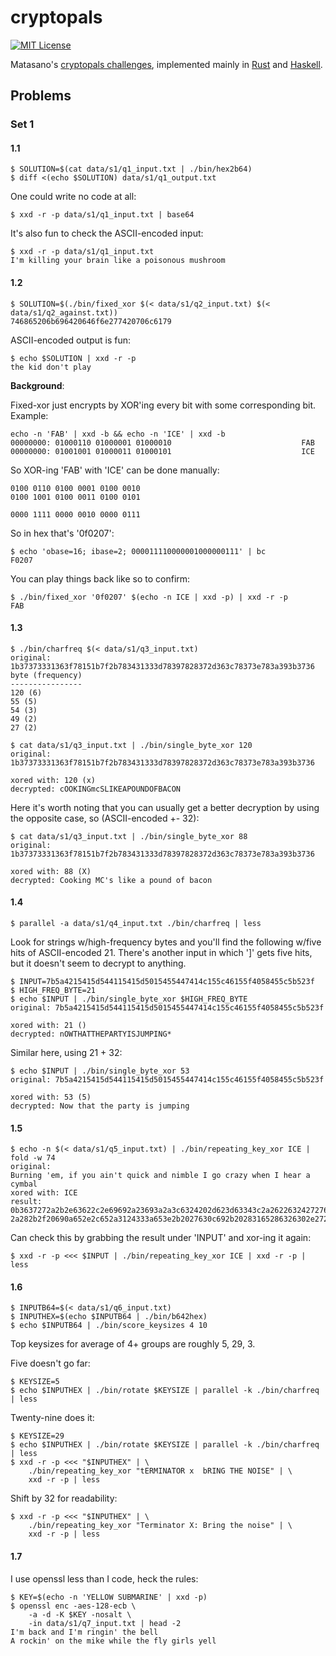 # cryptopals

[![MIT License](https://img.shields.io/badge/license-MIT-blue.svg)](https://github.com/jtobin/cryptopals/blob/master/LICENSE)

Matasano's [cryptopals challenges](http://cryptopals.com/), implemented mainly
in [Rust](https://www.rust-lang.org) and [Haskell](https://haskell-lang.org/).

## Problems

### Set 1

#### 1.1

    $ SOLUTION=$(cat data/s1/q1_input.txt | ./bin/hex2b64)
    $ diff <(echo $SOLUTION) data/s1/q1_output.txt

One could write no code at all:

    $ xxd -r -p data/s1/q1_input.txt | base64

It's also fun to check the ASCII-encoded input:

    $ xxd -r -p data/s1/q1_input.txt
    I'm killing your brain like a poisonous mushroom

#### 1.2

    $ SOLUTION=$(./bin/fixed_xor $(< data/s1/q2_input.txt) $(< data/s1/q2_against.txt))
    746865206b696420646f6e277420706c6179

ASCII-encoded output is fun:

    $ echo $SOLUTION | xxd -r -p
    the kid don't play

**Background**:

Fixed-xor just encrypts by XOR'ing every bit with some corresponding bit.
Example:

    echo -n 'FAB' | xxd -b && echo -n 'ICE' | xxd -b
    00000000: 01000110 01000001 01000010                             FAB
    00000000: 01001001 01000011 01000101                             ICE

So XOR-ing 'FAB' with 'ICE' can be done manually:

    0100 0110 0100 0001 0100 0010
    0100 1001 0100 0011 0100 0101

    0000 1111 0000 0010 0000 0111

So in hex that's '0f0207':

    $ echo 'obase=16; ibase=2; 000011110000001000000111' | bc
    F0207

You can play things back like so to confirm:

    $ ./bin/fixed_xor '0f0207' $(echo -n ICE | xxd -p) | xxd -r -p
    FAB

#### 1.3

    $ ./bin/charfreq $(< data/s1/q3_input.txt)
    original: 1b37373331363f78151b7f2b783431333d78397828372d363c78373e783a393b3736
    byte (frequency)
    ----------------
    120 (6)
    55 (5)
    54 (3)
    49 (2)
    27 (2)

    $ cat data/s1/q3_input.txt | ./bin/single_byte_xor 120
    original: 1b37373331363f78151b7f2b783431333d78397828372d363c78373e783a393b3736

    xored with: 120 (x)
    decrypted: cOOKINGmcSLIKEAPOUNDOFBACON

Here it's worth noting that you can usually get a better decryption by using
the opposite case, so (ASCII-encoded +- 32):

    $ cat data/s1/q3_input.txt | ./bin/single_byte_xor 88
    original: 1b37373331363f78151b7f2b783431333d78397828372d363c78373e783a393b3736

    xored with: 88 (X)
    decrypted: Cooking MC's like a pound of bacon

#### 1.4

    $ parallel -a data/s1/q4_input.txt ./bin/charfreq | less

Look for strings w/high-frequency bytes and you'll find the following
w/five hits of ASCII-encoded 21.  There's another input in which ']' gets five
hits, but it doesn't seem to decrypt to anything.

    $ INPUT=7b5a4215415d544115415d5015455447414c155c46155f4058455c5b523f
    $ HIGH_FREQ_BYTE=21
    $ echo $INPUT | ./bin/single_byte_xor $HIGH_FREQ_BYTE
    original: 7b5a4215415d544115415d5015455447414c155c46155f4058455c5b523f

    xored with: 21 ()
    decrypted: nOWTHATTHEPARTYISJUMPING*

Similar here, using 21 + 32:

    $ echo $INPUT | ./bin/single_byte_xor 53
    original: 7b5a4215415d544115415d5015455447414c155c46155f4058455c5b523f

    xored with: 53 (5)
    decrypted: Now that the party is jumping

#### 1.5

    $ echo -n $(< data/s1/q5_input.txt) | ./bin/repeating_key_xor ICE | fold -w 74
    original:
    Burning 'em, if you ain't quick and nimble I go crazy when I hear a cymbal
    xored with: ICE
    result:
    0b3637272a2b2e63622c2e69692a23693a2a3c6324202d623d63343c2a2622632427276527
    2a282b2f20690a652e2c652a3124333a653e2b2027630c692b20283165286326302e27282f

Can check this by grabbing the result under 'INPUT' and xor-ing it again:

    $ xxd -r -p <<< $INPUT | ./bin/repeating_key_xor ICE | xxd -r -p | less

#### 1.6

    $ INPUTB64=$(< data/s1/q6_input.txt)
    $ INPUTHEX=$(echo $INPUTB64 | ./bin/b642hex)
    $ echo $INPUTB64 | ./bin/score_keysizes 4 10

Top keysizes for average of 4+ groups are roughly 5, 29, 3.

Five doesn't go far:

    $ KEYSIZE=5
    $ echo $INPUTHEX | ./bin/rotate $KEYSIZE | parallel -k ./bin/charfreq | less

Twenty-nine does it:

    $ KEYSIZE=29
    $ echo $INPUTHEX | ./bin/rotate $KEYSIZE | parallel -k ./bin/charfreq | less
    $ xxd -r -p <<< "$INPUTHEX" | \
        ./bin/repeating_key_xor "tERMINATOR x  bRING THE NOISE" | \
        xxd -r -p | less

Shift by 32 for readability:

    $ xxd -r -p <<< "$INPUTHEX" | \
        ./bin/repeating_key_xor "Terminator X: Bring the noise" | \
        xxd -r -p | less

#### 1.7

I use openssl less than I code, heck the rules:

    $ KEY=$(echo -n 'YELLOW SUBMARINE' | xxd -p)
    $ openssl enc -aes-128-ecb \
        -a -d -K $KEY -nosalt \
        -in data/s1/q7_input.txt | head -2
    I'm back and I'm ringin' the bell
    A rockin' on the mike while the fly girls yell

